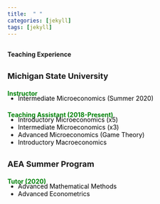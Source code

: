 ```yaml
---
title:  " "
categories: [jekyll]
tags: [jekyll]
---
```



<h4 style="margin-top:30px;" id="teaching"><strong>Teaching Experience</strong></h4>

<h4 style="margin-top:30px;"><font size="+1"> Michigan State University </font></h4>

<p style="margin-top:20px;"><strong style="color:#008208">Instructor </strong></p>

<ul style="margin-top:-20px;">
  <li><font  color="#000000">Intermediate Microeconomics (Summer 2020)</font> </li>
</ul> 


<p style="margin-top:20px;"><strong style="color:#008208">Teaching Assistant (2018-Present)</strong></p>

<ul style="margin-top:-20px;">
  <li><font  color="#000000">Introductory Microeconomics (x5)</font> </li>
  <li><font  color="#000000">Intermediate Microeconomics (x3)</font> </li> 
  <li><font  color="#000000">Advanced Microeconomics (Game Theory)</font> </li>
  <li><font color="#000000">Introductory Macroeconomics</font> </li> 
</ul>

<h4 style="margin-top:30px;"><font size="+1"> AEA Summer Program </font></h4>

<p style="margin-top:20px;"><strong style="color:#008208">Tutor (2020)</strong></p>

<ul style="margin-top:-20px;">
  <li><font  color="#000000">Advanced Mathematical Methods</font> </li>
  <li><font  color="#000000">Advanced Econometrics</font> </li> 
</ul>




